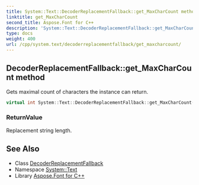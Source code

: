 ```yaml
---
title: System::Text::DecoderReplacementFallback::get_MaxCharCount method
linktitle: get_MaxCharCount
second_title: Aspose.Font for C++
description: 'System::Text::DecoderReplacementFallback::get_MaxCharCount method. Gets maximal count of characters the instance can return in C++.'
type: docs
weight: 400
url: /cpp/system.text/decoderreplacementfallback/get_maxcharcount/
---
```

## DecoderReplacementFallback::get_MaxCharCount method


Gets maximal count of characters the instance can return.

```cpp
virtual int System::Text::DecoderReplacementFallback::get_MaxCharCount() const override
```


### ReturnValue

Replacement string length.

## See Also

* Class [DecoderReplacementFallback](../)
* Namespace [System::Text](../../)
* Library [Aspose.Font for C++](../../../)
